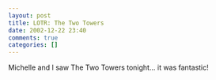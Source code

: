 ```yaml
---
layout: post
title: LOTR: The Two Towers
date: 2002-12-22 23:40
comments: true
categories: []
---
```

Michelle and I saw The Two Towers tonight... it was fantastic!

